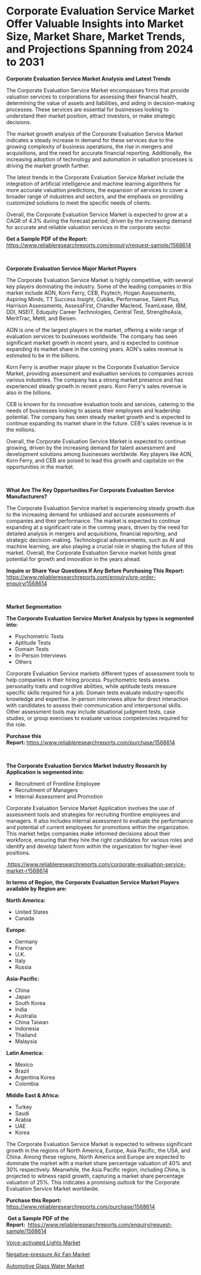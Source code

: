 <p><h1>Corporate Evaluation Service Market Offer Valuable Insights into Market Size, Market Share, Market Trends, and Projections Spanning from 2024 to 2031</h1></p><p><strong>Corporate Evaluation Service Market Analysis and Latest Trends</strong></p>
<p><p>The Corporate Evaluation Service Market encompasses firms that provide valuation services to corporations for assessing their financial health, determining the value of assets and liabilities, and aiding in decision-making processes. These services are essential for businesses looking to understand their market position, attract investors, or make strategic decisions.</p><p>The market growth analysis of the Corporate Evaluation Service Market indicates a steady increase in demand for these services due to the growing complexity of business operations, the rise in mergers and acquisitions, and the need for accurate financial reporting. Additionally, the increasing adoption of technology and automation in valuation processes is driving the market growth further.</p><p>The latest trends in the Corporate Evaluation Service Market include the integration of artificial intelligence and machine learning algorithms for more accurate valuation predictions, the expansion of services to cover a broader range of industries and sectors, and the emphasis on providing customized solutions to meet the specific needs of clients.</p><p>Overall, the Corporate Evaluation Service Market is expected to grow at a CAGR of 4.3% during the forecast period, driven by the increasing demand for accurate and reliable valuation services in the corporate sector.</p></p>
<p><strong>Get a Sample PDF of the Report:&nbsp;</strong> <a href="https://www.reliableresearchreports.com/enquiry/request-sample/1568614">https://www.reliableresearchreports.com/enquiry/request-sample/1568614</a></p>
<p>&nbsp;</p>
<p><strong>Corporate Evaluation Service Major Market Players</strong></p>
<p><p>The Corporate Evaluation Service Market is highly competitive, with several key players dominating the industry. Some of the leading companies in this market include AON, Korn Ferry, CEB, Psytech, Hogan Assessments, Aspiring Minds, TT Success Insight, Cubiks, Performanse, Talent Plus, Harrison Assessments, AssessFirst, Chandler Macleod, TeamLease, IBM, DDI, NSEIT, Eduquity Career Technologies, Central Test, StrengthsAsia, MeritTrac, Mettl, and Beisen.</p><p>AON is one of the largest players in the market, offering a wide range of evaluation services to businesses worldwide. The company has seen significant market growth in recent years, and is expected to continue expanding its market share in the coming years. AON's sales revenue is estimated to be in the billions.</p><p>Korn Ferry is another major player in the Corporate Evaluation Service Market, providing assessment and evaluation services to companies across various industries. The company has a strong market presence and has experienced steady growth in recent years. Korn Ferry's sales revenue is also in the billions.</p><p>CEB is known for its innovative evaluation tools and services, catering to the needs of businesses looking to assess their employees and leadership potential. The company has seen steady market growth and is expected to continue expanding its market share in the future. CEB's sales revenue is in the millions.</p><p>Overall, the Corporate Evaluation Service Market is expected to continue growing, driven by the increasing demand for talent assessment and development solutions among businesses worldwide. Key players like AON, Korn Ferry, and CEB are poised to lead this growth and capitalize on the opportunities in the market.</p></p>
<p>&nbsp;</p>
<p><strong>What Are The Key Opportunities For Corporate Evaluation Service Manufacturers?</strong></p>
<p><p>The Corporate Evaluation Service market is experiencing steady growth due to the increasing demand for unbiased and accurate assessments of companies and their performance. The market is expected to continue expanding at a significant rate in the coming years, driven by the need for detailed analysis in mergers and acquisitions, financial reporting, and strategic decision-making. Technological advancements, such as AI and machine learning, are also playing a crucial role in shaping the future of this market. Overall, the Corporate Evaluation Service market holds great potential for growth and innovation in the years ahead.</p></p>
<p><strong>Inquire or Share Your Questions If Any Before Purchasing This Report:</strong> <a href="https://www.reliableresearchreports.com/enquiry/pre-order-enquiry/1568614">https://www.reliableresearchreports.com/enquiry/pre-order-enquiry/1568614</a></p>
<p>&nbsp;</p>
<p><strong>Market Segmentation</strong></p>
<p><strong>The Corporate Evaluation Service Market Analysis by types is segmented into:</strong></p>
<p><ul><li>Psychometric Tests</li><li>Aptitude Tests</li><li>Domain Tests</li><li>In-Person Interviews</li><li>Others</li></ul></p>
<p><p>Corporate Evaluation Service markets different types of assessment tools to help companies in their hiring process. Psychometric tests assess personality traits and cognitive abilities, while aptitude tests measure specific skills required for a job. Domain tests evaluate industry-specific knowledge and expertise. In-person interviews allow for direct interaction with candidates to assess their communication and interpersonal skills. Other assessment tools may include situational judgment tests, case studies, or group exercises to evaluate various competencies required for the role.</p></p>
<p><strong>Purchase this Report:&nbsp;</strong><a href="https://www.reliableresearchreports.com/purchase/1568614">https://www.reliableresearchreports.com/purchase/1568614</a></p>
<p>&nbsp;</p>
<p><strong>The Corporate Evaluation Service Market Industry Research by Application is segmented into:</strong></p>
<p><ul><li>Recruitment of Frontline Employee</li><li>Recruitment of Managers</li><li>Internal Assessment and Promotion</li></ul></p>
<p><p>Corporate Evaluation Service Market Application involves the use of assessment tools and strategies for recruiting frontline employees and managers. It also includes internal assessment to evaluate the performance and potential of current employees for promotions within the organization. This market helps companies make informed decisions about their workforce, ensuring that they hire the right candidates for various roles and identify and develop talent from within the organization for higher-level positions.</p></p>
<p><a href="https://www.reliableresearchreports.com/corporate-evaluation-service-market-r1568614">&nbsp;https://www.reliableresearchreports.com/corporate-evaluation-service-market-r1568614</a></p>
<p><strong>In terms of Region, the Corporate Evaluation Service Market Players available by Region are:</strong></p>
<p>
    <p> <strong> North America: </strong>
        <ul>
            <li>United States</li>
            <li>Canada</li>
        </ul>
        </p> 
    <p> <strong> Europe: </strong>
        <ul>
            <li>Germany</li>
            <li>France</li>
            <li>U.K.</li>
            <li>Italy</li>
            <li>Russia</li>
        </ul>
        </p> 
    <p> <strong> Asia-Pacific: </strong>
        <ul>
            <li>China</li>
            <li>Japan</li>
            <li>South Korea</li>
            <li>India</li>
            <li>Australia</li>
            <li>China Taiwan</li>
            <li>Indonesia</li>
            <li>Thailand</li>
            <li>Malaysia</li>
        </ul>
        </p> 
    <p> <strong> Latin America: </strong>
        <ul>
            <li>Mexico</li>
            <li>Brazil</li>
            <li>Argentina Korea</li>
            <li>Colombia</li>
        </ul>
        </p> 
    <p> <strong> Middle East & Africa: </strong>
        <ul>
            <li>Turkey</li>
            <li>Saudi</li>
            <li>Arabia</li>
            <li>UAE</li>
            <li>Korea</li>
        </ul>
    </p>
    </p>
<p><p>The Corporate Evaluation Service Market is expected to witness significant growth in the regions of North America, Europe, Asia Pacific, the USA, and China. Among these regions, North America and Europe are expected to dominate the market with a market share percentage valuation of 40% and 30% respectively. Meanwhile, the Asia Pacific region, including China, is projected to witness rapid growth, capturing a market share percentage valuation of 25%. This indicates a promising outlook for the Corporate Evaluation Service Market worldwide.</p></p>
<p><strong>Purchase this Report: </strong><a href="https://www.reliableresearchreports.com/purchase/1568614">https://www.reliableresearchreports.com/purchase/1568614</a></p>
<p>&nbsp;<strong>Get a Sample PDF of the Report:&nbsp;&nbsp;</strong><a href="https://www.reliableresearchreports.com/enquiry/request-sample/1568614">https://www.reliableresearchreports.com/enquiry/request-sample/1568614</a></p>
<p><strong></strong></p>
<p><p><a href="https://github.com/qqkvdkuc33/Market-Research-Report-List-1/blob/main/voice-activated-lights-market.md">Voice-activated Lights Market</a></p><p><a href="https://github.com/pizolina/Market-Research-Report-List-5/blob/main/negative-pressure-air-fan-market.md">Negative-pressure Air Fan Market</a></p><p><a href="https://github.com/tamvrosiya/Market-Research-Report-List-5/blob/main/automotive-glass-water-market.md">Automotive Glass Water Market</a></p></p>